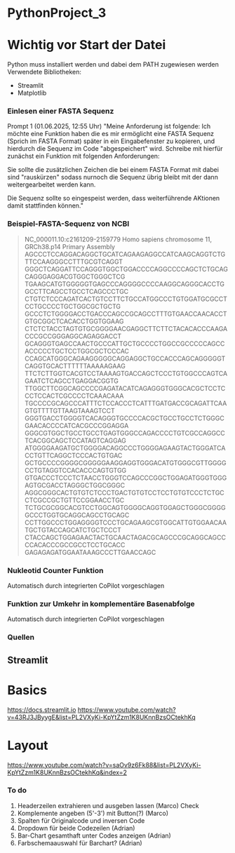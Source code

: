 # PythonProject_3

# Wichtig vor Start der Datei
Python muss installiert werden und dabei dem PATH zugewiesen werden
Verwendete Bibliotheken:
- Streamlit
- Matplotlib

### Einlesen einer FASTA Sequenz
Prompt 1 (01.06.2025, 12:55 Uhr)
"Meine Anforderung ist folgende:
Ich möchte eine Funktion haben die es mir ermöglicht eine FASTA Sequenz (Sprich im FASTA Format) später in ein Eingabefenster zu kopieren, und hierdurch die Sequenz im Code "abgespeichert" wird.
Schreibe mit hierfür zunächst ein Funktion mit folgenden Anforderungen: 

Sie sollte die zusätzlichen Zeichen die bei einem FASTA Format mit dabei sind "rauskürzen" sodass nurnoch die Sequenz übrig bleibt mit der dann weitergearbeitet werden kann. 

Die Sequenz sollte so eingespeist werden, dass weiterführende AKtionen damit stattfinden können."

### Beispiel-FASTA-Sequenz von NCBI
>NC_000011.10:c2161209-2159779 Homo sapiens chromosome 11, GRCh38.p14 Primary Assembly
AGCCCTCCAGGACAGGCTGCATCAGAAGAGGCCATCAAGCAGGTCTGTTCCAAGGGCCTTTGCGTCAGGT
GGGCTCAGGATTCCAGGGTGGCTGGACCCCAGGCCCCAGCTCTGCAGCAGGGAGGACGTGGCTGGGCTCG
TGAAGCATGTGGGGGTGAGCCCAGGGGCCCCAAGGCAGGGCACCTGGCCTTCAGCCTGCCTCAGCCCTGC
CTGTCTCCCAGATCACTGTCCTTCTGCCATGGCCCTGTGGATGCGCCTCCTGCCCCTGCTGGCGCTGCTG
GCCCTCTGGGGACCTGACCCAGCCGCAGCCTTTGTGAACCAACACCTGTGCGGCTCACACCTGGTGGAAG
CTCTCTACCTAGTGTGCGGGGAACGAGGCTTCTTCTACACACCCAAGACCCGCCGGGAGGCAGAGGACCT
GCAGGGTGAGCCAACTGCCCATTGCTGCCCCTGGCCGCCCCCAGCCACCCCCTGCTCCTGGCGCTCCCAC
CCAGCATGGGCAGAAGGGGGCAGGAGGCTGCCACCCAGCAGGGGGTCAGGTGCACTTTTTTAAAAAGAAG
TTCTCTTGGTCACGTCCTAAAAGTGACCAGCTCCCTGTGGCCCAGTCAGAATCTCAGCCTGAGGACGGTG
TTGGCTTCGGCAGCCCCGAGATACATCAGAGGGTGGGCACGCTCCTCCCTCCACTCGCCCCTCAAACAAA
TGCCCCGCAGCCCATTTCTCCACCCTCATTTGATGACCGCAGATTCAAGTGTTTTGTTAAGTAAAGTCCT
GGGTGACCTGGGGTCACAGGGTGCCCCACGCTGCCTGCCTCTGGGCGAACACCCCATCACGCCCGGAGGA
GGGCGTGGCTGCCTGCCTGAGTGGGCCAGACCCCTGTCGCCAGGCCTCACGGCAGCTCCATAGTCAGGAG
ATGGGGAAGATGCTGGGGACAGGCCCTGGGGAGAAGTACTGGGATCACCTGTTCAGGCTCCCACTGTGAC
GCTGCCCCGGGGCGGGGGAAGGAGGTGGGACATGTGGGCGTTGGGGCCTGTAGGTCCACACCCAGTGTGG
GTGACCCTCCCTCTAACCTGGGTCCAGCCCGGCTGGAGATGGGTGGGAGTGCGACCTAGGGCTGGCGGGC
AGGCGGGCACTGTGTCTCCCTGACTGTGTCCTCCTGTGTCCCTCTGCCTCGCCGCTGTTCCGGAACCTGC
TCTGCGCGGCACGTCCTGGCAGTGGGGCAGGTGGAGCTGGGCGGGGGCCCTGGTGCAGGCAGCCTGCAGC
CCTTGGCCCTGGAGGGGTCCCTGCAGAAGCGTGGCATTGTGGAACAATGCTGTACCAGCATCTGCTCCCT
CTACCAGCTGGAGAACTACTGCAACTAGACGCAGCCCGCAGGCAGCCCCACACCCGCCGCCTCCTGCACC
GAGAGAGATGGAATAAAGCCCTTGAACCAGC

### Nukleotid Counter Funktion

Automatisch durch integrierten CoPilot vorgeschlagen 


### Funktion zur Umkehr in komplementäre Basenabfolge

Automatisch durch integrierten CoPilot vorgeschlagen 


### Quellen ###
## Streamlit ##
# Basics #
https://docs.streamlit.io
https://www.youtube.com/watch?v=43RJ3JByygE&list=PL2VXyKi-KpYtZzm1K8UKnnBzsOCtekhKq

# Layout #
https://www.youtube.com/watch?v=saOv9z6Fk88&list=PL2VXyKi-KpYtZzm1K8UKnnBzsOCtekhKq&index=2


### To do ###
1) Headerzeilen extrahieren und ausgeben lassen (Marco) Check
2) Komplemente angeben (5'-3') mit Button(?) (Marco) 
3) Spalten für Originalcode und inversen Code
4) Dropdown für beide Codezeilen (Adrian)
5) Bar-Chart gesamthaft unter Codes anzeigen (Adrian)
6) Farbschemaauswahl für Barchart? (Adrian)